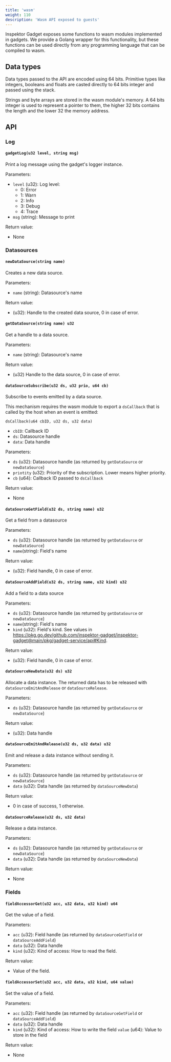 ```yaml
---
title: 'wasm'
weight: 110
description: 'Wasm API exposed to guests'
---
```


Inspektor Gadget exposes some functions to wasm modules implemented in gadgets.
We provide a Golang wrapper for this functionality, but these functions can be
used directly from any programming language that can be compiled to wasm.

## Data types

Data types passed to the API are encoded using 64 bits. Primitive types like
integers, booleans and floats are casted directly to 64 bits integer and passed
using the stack.

Strings and byte arrays are stored in the wasm module's memory. A 64 bits
integer is used to represent a pointer to them, the higher 32 bits contains the
length and the lower 32 the memory address.

## API

### Log

####  `gadgetLog(u32 level, string msg)`

Print a log message using the gadget's logger instance.

Parameters:

- `level` (u32): Log level:
  - 0: Error
  - 1: Warn
  - 2: Info
  - 3: Debug
  - 4: Trace
- `msg` (string): Message to print

Return value:
- None

### Datasources

#### `newDataSource(string name)`

Creates a new data source.

Parameters:
- `name` (string): Datasource's name

Return value:
- (u32): Handle to the created data source, 0 in case of error.

#### `getDataSource(string name) u32`

Get a handle to a data source.

Parameters:
- `name` (string): Datasource's name

Return value:
- (u32) Handle to the data source, 0 in case of error.

#### `dataSourceSubscribe(u32 ds, u32 prio, u64 cb)`

Subscribe to events emitted by a data source.

This mechanism requires the wasm module to export a `dsCallback` that is called
by the host when an event is emitted:

`dsCallback(u64 cbID, u32 ds, u32 data)`
- `cbID`: Callback ID
- `ds`: Datasource handle
- `data`: Data handle


Parameters:
- `ds` (u32): Datasource handle (as returned by `getDataSource` or `newDataSource`)
- `priotity` (u32): Priority of the subscription. Lower means higher priority.
- `cb` (u64): Callback ID passed to `dsCallback`

Return value:
- None

#### `dataSourceGetField(u32 ds, string name) u32`

Get a field from a datasource

Parameters:
- `ds` (u32): Datasource handle (as returned by `getDataSource` or `newDataSource`)
- `name`(string): Field's name

Return value:
- (u32): Field handle, 0 in case of error.

#### `dataSourceAddField(u32 ds, string name, u32 kind) u32`

Add a field to a data source

Parameters:
- `ds` (u32): Datasource handle (as returned by `getDataSource` or `newDataSource`)
- `name`(string): Field's name
- `kind` (u32): Field's kind. See values in https://pkg.go.dev/github.com/inspektor-gadget/inspektor-gadget@main/pkg/gadget-service/api#Kind.

Return value:
- (u32): Field handle, 0 in case of error.

#### `dataSourceNewData(u32 ds) u32`

Allocate a data instance. The returned data has to be released with
`dataSourceEmitAndRelease` or `dataSourceRelease`.

Parameters:
- `ds` (u32): Datasource handle (as returned by `getDataSource` or `newDataSource`)

Return value:
- (u32): Data handle

#### `dataSourceEmitAndRelease(u32 ds, u32 data) u32`

Emit and release a data instance without sending it.

Parameters:
- `ds` (u32): Datasource handle (as returned by `getDataSource` or `newDataSource`)
- `data` (u32): Data handle (as returned by `dataSourceNewData`)

Return value:
- 0 in case of success, 1 otherwise.

#### `dataSourceRelease(u32 ds, u32 data)`

Release a data instance.

Parameters:
- `ds` (u32): Datasource handle (as returned by `getDataSource` or `newDataSource`)
- `data` (u32): Data handle (as returned by `dataSourceNewData`)

Return value:
- None

### Fields

#### `fieldAccessorGet(u32 acc, u32 data, u32 kind) u64`

Get the value of a field.

Parameters:
- `acc` (u32): Field handle (as returned by `dataSourceGetField` or `dataSourceAddField`)
- `data` (u32): Data handle
- `kind` (u32): Kind of access: How to read the field.

Return value:
- Value of the field.

#### `fieldAccessorSet(u32 acc, u32 data, u32 kind, u64 value)`

Set the value of a field.

Parameters:
- `acc` (u32): Field handle (as returned by `dataSourceGetField` or `dataSourceAddField`)
- `data` (u32): Data handle
- `kind` (u32): Kind of access: How to write the field
  `value` (u64): Value to store in the field

Return value:
- None
